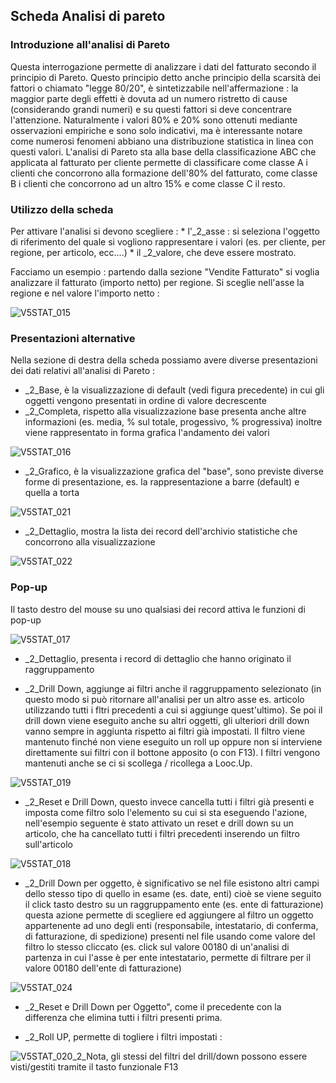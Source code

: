 ## Scheda Analisi di pareto

### Introduzione all'analisi di Pareto
Questa interrogazione permette di analizzare i dati del fatturato secondo il principio di Pareto.
Questo principio detto anche principio della scarsità dei fattori o chiamato "legge 80/20", è sintetizzabile nell'affermazione :  la maggior parte degli effetti è dovuta ad un numero ristretto di cause (considerando grandi numeri) e su questi fattori si deve concentrare l'attenzione. Naturalmente i valori 80% e 20% sono ottenuti mediante osservazioni empiriche e sono solo indicativi, ma è interessante notare come numerosi fenomeni abbiano una distribuzione statistica in linea con questi valori.
L'analisi di Pareto sta alla base della classificazione ABC che applicata al fatturato per cliente permette di classificare come classe A i clienti che concorrono alla formazione dell'80% del fatturato, come classe B i clienti che concorrono ad un altro 15% e come classe C il resto.

### Utilizzo della scheda
Per attivare l'analisi si devono scegliere : 
 \* l'_2_asse :  si seleziona l'oggetto di riferimento del quale si vogliono rappresentare i valori (es. per cliente, per regione, per articolo, ecc....)
 \* il _2_valore, che deve essere mostrato.

Facciamo un esempio :  partendo dalla sezione "Vendite Fatturato" si voglia analizzare il fatturato (importo netto) per regione.
Si sceglie nell'asse la regione e nel valore l'importo netto : 

![V5STAT_015](http://localhost:3000/immagini/MBDOC_SCH-V5STAT_03/V5STAT_015.png)
### Presentazioni alternative
Nella sezione di destra della scheda possiamo avere diverse presentazioni dei dati relativi all'analisi di Pareto : 

 - _2_Base, è la visualizzazione di default (vedi figura precedente) in cui gli oggetti vengono presentati in ordine di valore decrescente
 - _2_Completa, rispetto alla visualizzazione base presenta anche altre informazioni (es. media, % sul totale, progessivo, % progressiva) inoltre viene rappresentato in forma grafica l'andamento dei valori

![V5STAT_016](http://localhost:3000/immagini/MBDOC_SCH-V5STAT_03/V5STAT_016.png)
 - _2_Grafico, è la visualizzazione grafica del "base", sono previste diverse forme di presentazione, es. la rappresentazione a barre (default) e quella a torta

![V5STAT_021](http://localhost:3000/immagini/MBDOC_SCH-V5STAT_03/V5STAT_021.png)
 - _2_Dettaglio, mostra la lista dei record dell'archivio statistiche che concorrono alla visualizzazione

![V5STAT_022](http://localhost:3000/immagini/MBDOC_SCH-V5STAT_03/V5STAT_022.png)
### Pop-up
Il tasto destro del mouse su uno qualsiasi dei record attiva le funzioni di pop-up

![V5STAT_017](http://localhost:3000/immagini/MBDOC_SCH-V5STAT_03/V5STAT_017.png)
- _2_Dettaglio, presenta i record di dettaglio che hanno originato il raggruppamento


- _2_Drill Down, aggiunge ai filtri anche il raggruppamento selezionato (in questo modo si può ritornare all'analisi per un altro asse es. articolo utilizzando tutti i fltri precedenti a cui si aggiunge quest'ultimo). Se poi il drill down viene eseguito anche su altri oggetti, gli ulteriori drill down vanno sempre in aggiunta rispetto ai filtri già impostati. Il filtro viene mantenuto finché non viene eseguito un roll up oppure non si interviene direttamente sui filtri con il bottone apposito (o con F13).
I filtri vengono mantenuti anche se ci si scollega / ricollega a Looc.Up.

![V5STAT_019](http://localhost:3000/immagini/MBDOC_SCH-V5STAT_03/V5STAT_019.png)
- _2_Reset e Drill Down, questo invece cancella tutti i filtri già presenti e imposta come filtro solo l'elemento su cui si sta eseguendo l'azione, nell'esempio seguente è stato attivato un reset e drill down su un articolo, che ha cancellato tutti i filtri precedenti inserendo un filtro sull'articolo

![V5STAT_018](http://localhost:3000/immagini/MBDOC_SCH-V5STAT_03/V5STAT_018.png)
- _2_Drill Down per oggetto, è significativo se nel file esistono altri campi dello stesso tipo di quello in esame (es. date, enti) cioè se viene seguito il click tasto destro su un raggruppamento ente (es. ente di fatturazione) questa azione permette di scegliere ed aggiungere al filtro un oggetto appartenente ad uno degli enti (responsabile, intestatario, di conferma, di fatturazione, di spedizione) presenti nel file usando come valore del filtro lo stesso cliccato (es. click sul valore 00180 di un'analisi di partenza in cui l'asse è per ente intestatario, permette di filtrare per il valore 00180 dell'ente di fatturazione)

![V5STAT_024](http://localhost:3000/immagini/MBDOC_SCH-V5STAT_03/V5STAT_024.png)
- _2_Reset e Drill Down per Oggetto", come il precedente con la differenza che elimina tutti i filtri presenti prima.


- _2_Roll UP, permette di togliere i filtri impostati : 

![V5STAT_020](http://localhost:3000/immagini/MBDOC_SCH-V5STAT_03/V5STAT_020.png)_2_Nota, gli stessi del filtri del drill/down possono essere visti/gestiti tramite il tasto funzionale F13
